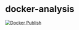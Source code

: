 # docker-analysis

[![Docker Publish](https://github.com/rcampusa/docker-analysis/actions/workflows/docker-publish.yml/badge.svg)](https://github.com/rcampusa/docker-analysis/actions/workflows/docker-publish.yml)
